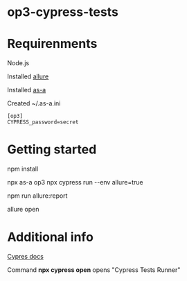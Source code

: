 # op3-cypress-tests

# Requirenments

Node.js

Installed [allure](https://docs.qameta.io/allure/#_installing_a_commandline)

Installed [as-a](https://github.com/bahmutov/as-a)

Created ~/.as-a.ini
```
[op3]
CYPRESS_password=secret
```

# Getting started

npm install 

npx as-a op3 npx cypress run --env allure=true

npm run allure:report

allure open

# Additional info

[Cypres docs](https://docs.cypress.io/guides/overview/why-cypress)

Command **npx cypress open** opens "Cypress Tests Runner"
